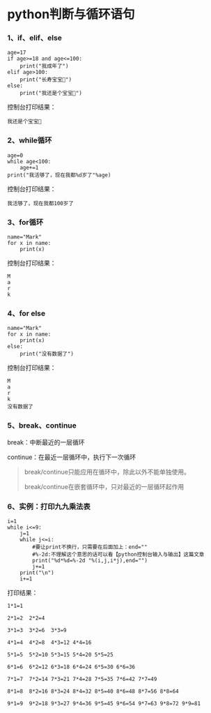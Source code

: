 # python判断与循环语句

### 1、if、elif、else

```
age=17
if age>=18 and age<=100:
    print("我成年了")
elif age>100:
    print("长寿宝宝🧚‍")
else:
    print("我还是个宝宝👶")
```

控制台打印结果：

```
我还是个宝宝👶
```

### 2、while循环

```
age=0
while age<100:
    age+=1
print("我活够了，现在我都%d岁了"%age)
```

控制台打印结果：

```
我活够了，现在我都100岁了
```

### 3、for循环

```
name="Mark"
for x in name:
    print(x)
```

控制台打印结果：

```
M
a
r
k
```

### 4、for   else

```
name="Mark"
for x in name:
    print(x)
else:
    print("没有数据了")
```

控制台打印结果：

```
M
a
r
k
没有数据了
```

### 5、break、continue

break：中断最近的一层循环

continue：在最近一层循环中，执行下一次循环

> break/continue只能应用在循环中，除此以外不能单独使用。
>
> break/continue在嵌套循环中，只对最近的一层循环起作用

### 6、实例：打印九九乘法表

```
i=1
while i<=9:
    j=1
    while j<=i:
        #要让print不换行，只需要在后面加上：end=""
        #%-2d:不理解这个意思的话可以看【python控制台输入与输出】这篇文章
        print("%d*%d=%-2d "%(i,j,i*j),end="")
        j+=1
    print("\n")
    i+=1
```

打印结果：

```
1*1=1  

2*1=2  2*2=4  

3*1=3  3*2=6  3*3=9  

4*1=4  4*2=8  4*3=12 4*4=16 

5*1=5  5*2=10 5*3=15 5*4=20 5*5=25 

6*1=6  6*2=12 6*3=18 6*4=24 6*5=30 6*6=36 

7*1=7  7*2=14 7*3=21 7*4=28 7*5=35 7*6=42 7*7=49 

8*1=8  8*2=16 8*3=24 8*4=32 8*5=40 8*6=48 8*7=56 8*8=64 

9*1=9  9*2=18 9*3=27 9*4=36 9*5=45 9*6=54 9*7=63 9*8=72 9*9=81
```



